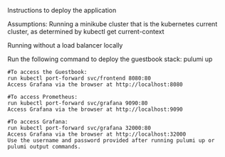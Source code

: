 Instructions to deploy the application

Assumptions:
Running a minikube cluster that is the kubernetes current cluster, as determined by kubectl get current-context

Running without a load balancer locally


Run the following command to deploy the guestbook stack:
    pulumi up

    #To access the Guestbook:
    run kubectl port-forward svc/frontend 8080:80
    Access Grafana via the browser at http://localhost:8080

    #To access Prometheus:
    run kubectl port-forward svc/grafana 9090:80
    Access Grafana via the browser at http://localhost:9090    

    #To access Grafana:
    run kubectl port-forward svc/grafana 32000:80
    Access Grafana via the browser at http://localhost:32000
    Use the username and password provided after running pulumi up or pulumi output commands.
